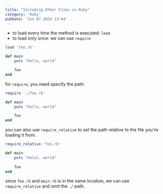```yaml
---
title: "Including Other Files in Ruby"
category: 'Ruby'
pubDate: 'Jun 07 2024 13:44'
---
```


- to load every time the method is executed: `load`
- to load only once: we can use `require`

```ruby
load 'foo.rb'

def main
	puts "hello, world"

	foo
end
```

for `require`, you need specify the path.

```rb
require './foo.rb'

def main
	puts "hello, world"

	foo
end
```

you can also use `require_relative` to set the path relative to the file you're loading it from.

```rb
require_relative 'foo.rb'

def main
	puts "helol, world"
	
	foo
end
```

since `foo.rb` and `main.rb` is in the same location, we can use `require_relative` and omit the `./` path.